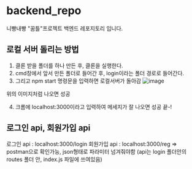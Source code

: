 # backend_repo
니빵내빵 "꿈틀"프로젝트 백엔드 레포지토리 입니다. 


## 로컬 서버 돌리는 방법
1. 클론 받을 폴더를 하나 만든 후, 클론을 실행한다.
2. cmd창에서 앞서 만든 폴더로 들어간 후, login이라는 폴더 경로로 들어간다.
3. 그리고 npm start 명령문을 입력하면 로컬서버가 돌아감
![image](https://github.com/our-bbang/backend_repo/assets/81863701/95cf6f76-308c-4d02-9c87-ce417d458d58)

위의 이미지처럼 나오면 성공

4. 크롬에 localhost:3000이라고 입력하여 메세지가 잘 나오면 성공 끝-!

## 로그인 api, 회원가입 api
로그인 api : localhost:3000/login
회원가입 api : localhost:3000/reg
=> postman으로 확인가능, json형태로 파라미터 넘겨줘야함
(api는 login 폴더안의 routes 폴더 안, index.js 파일에 쓰여있음)
